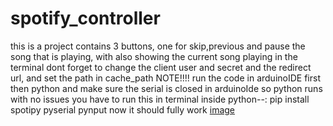 # spotify_controller
this is a project contains 3 buttons, one for skip,previous and pause the song that is playing, with also showing the current song playing in the terminal
dont forget to change the client user and secret and the redirect url, and set the path in cache_path
NOTE!!!! run the code in arduinoIDE first then python and make sure the serial is closed in arduinoIde so python runs with no issues
you have to run this in terminal inside python--: pip install spotipy pyserial pynput
now it should fully work
[image](https://github.com/user-attachments/assets/ba78cd82-a280-4d64-ad8c-a2a282234587)
